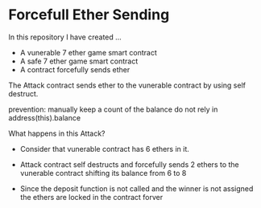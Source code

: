 # Forcefull Ether Sending

In this repository I have created ...
- A vunerable 7 ether game smart contract 
- A safe 7 ether game smart contract
- A contract forcefully sends ether

The Attack contract sends ether to the vunerable contract by using self destruct.

prevention: manually keep a count of the balance do not rely in address(this).balance

What happens in this Attack?

- Consider that vunerable contract has 6 ethers in it.

- Attack contract self destructs and forcefully sends 2 ethers to the vunerable contract shifting its balance from 6 to 8

- Since the deposit function is not called and the winner is not assigned the ethers are locked in the contract forver

